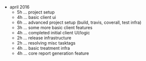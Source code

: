 

* april 2016
  * 5h ... project setup
  * 4h ... basic client ui
  * 6h ... advanced project setup (build, travis, coverall, test infra)
  * 3h ... some more basic client features
  * 4h ... completed initial client UI/logic
  * 2h ... release infrastructure
  * 2h ... resolving misc tasktags
  * 4h ... basic treatment infra
  * 4h ... core report generation feature
  